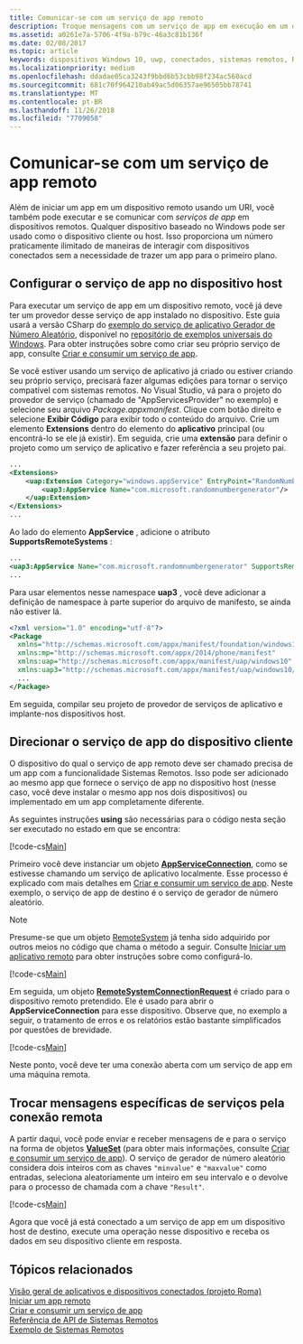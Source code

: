 ```yaml
---
title: Comunicar-se com um serviço de app remoto
description: Troque mensagens com um serviço de app em execução em um dispositivo remoto usando o projeto Roma.
ms.assetid: a0261e7a-5706-4f9a-b79c-46a3c81b136f
ms.date: 02/08/2017
ms.topic: article
keywords: dispositivos Windows 10, uwp, conectados, sistemas remotos, Roma, project rome, tarefa em segundo plano, serviço de aplicativo
ms.localizationpriority: medium
ms.openlocfilehash: ddadae05ca3243f9bbd6b53cbb98f234ac560acd
ms.sourcegitcommit: 681c70f964210ab49ac5d06357ae96505bb78741
ms.translationtype: MT
ms.contentlocale: pt-BR
ms.lasthandoff: 11/26/2018
ms.locfileid: "7709058"
---
```

# <a name="communicate-with-a-remote-app-service"></a>Comunicar-se com um serviço de app remoto

Além de iniciar um app em um dispositivo remoto usando um URI, você também pode executar e se comunicar com *serviços de app* em dispositivos remotos. Qualquer dispositivo baseado no Windows pode ser usado como o dispositivo cliente ou host. Isso proporciona um número praticamente ilimitado de maneiras de interagir com dispositivos conectados sem a necessidade de trazer um app para o primeiro plano.

## <a name="set-up-the-app-service-on-the-host-device"></a>Configurar o serviço de app no dispositivo host
Para executar um serviço de app em um dispositivo remoto, você já deve ter um provedor desse serviço de app instalado no dispositivo. Este guia usará a versão CSharp do [exemplo do serviço de aplicativo Gerador de Número Aleatório](https://github.com/Microsoft/Windows-universal-samples/tree/master/Samples/AppServices), disponível no [repositório de exemplos universais do Windows](https://github.com/Microsoft/Windows-universal-samples/tree/master/Samples/AppServices). Para obter instruções sobre como criar seu próprio serviço de app, consulte [Criar e consumir um serviço de app](how-to-create-and-consume-an-app-service.md).

Se você estiver usando um serviço de aplicativo já criado ou estiver criando seu próprio serviço, precisará fazer algumas edições para tornar o serviço compatível com sistemas remotos. No Visual Studio, vá para o projeto do provedor de serviço (chamado de "AppServicesProvider" no exemplo) e selecione seu arquivo _Package.appxmanifest_. Clique com botão direito e selecione **Exibir Código** para exibir todo o conteúdo do arquivo. Crie um elemento **Extensions** dentro do elemento do **aplicativo** principal (ou encontrá-lo se ele já existir). Em seguida, crie uma **extensão** para definir o projeto como um serviço de aplicativo e fazer referência a seu projeto pai.

``` xml
...
<Extensions>
    <uap:Extension Category="windows.appService" EntryPoint="RandomNumberService.RandomNumberGeneratorTask">
        <uap3:AppService Name="com.microsoft.randomnumbergenerator"/>
    </uap:Extension>
</Extensions>
...
```

Ao lado do elemento **AppService** , adicione o atributo **SupportsRemoteSystems** :

``` xml
...
<uap3:AppService Name="com.microsoft.randomnumbergenerator" SupportsRemoteSystems="true"/>
...
```

Para usar elementos nesse namespace **uap3** , você deve adicionar a definição de namespace à parte superior do arquivo de manifesto, se ainda não estiver lá.

```xml
<?xml version="1.0" encoding="utf-8"?>
<Package
  xmlns="http://schemas.microsoft.com/appx/manifest/foundation/windows10"
  xmlns:mp="http://schemas.microsoft.com/appx/2014/phone/manifest"
  xmlns:uap="http://schemas.microsoft.com/appx/manifest/uap/windows10"
  xmlns:uap3="http://schemas.microsoft.com/appx/manifest/uap/windows10/3">
  ...
</Package>
```

Em seguida, compilar seu projeto de provedor de serviços de aplicativo e implante-nos dispositivos host.

## <a name="target-the-app-service-from-the-client-device"></a>Direcionar o serviço de app do dispositivo cliente
O dispositivo do qual o serviço de app remoto deve ser chamado precisa de um app com a funcionalidade Sistemas Remotos. Isso pode ser adicionado ao mesmo app que fornece o serviço de app no dispositivo host (nesse caso, você deve instalar o mesmo app nos dois dispositivos) ou implementado em um app completamente diferente.

As seguintes instruções **using** são necessárias para o código nesta seção ser executado no estado em que se encontra:

[!code-cs[Main](./code/RemoteAppService/MainPage.xaml.cs#SnippetUsings)]


Primeiro você deve instanciar um objeto [**AppServiceConnection**](https://msdn.microsoft.com/library/windows/apps/Windows.ApplicationModel.AppService.AppServiceConnection), como se estivesse chamando um serviço de aplicativo localmente. Esse processo é explicado com mais detalhes em [Criar e consumir um serviço de app](how-to-create-and-consume-an-app-service.md). Neste exemplo, o serviço de app de destino é o serviço de gerador de número aleatório.

> [!NOTE]
> Presume-se que um objeto [RemoteSystem](https://msdn.microsoft.com/library/windows/apps/Windows.System.RemoteSystems.RemoteSystem) já tenha sido adquirido por outros meios no código que chama o método a seguir. Consulte [Iniciar um aplicativo remoto](launch-a-remote-app.md) para obter instruções sobre como configurá-lo.

[!code-cs[Main](./code/RemoteAppService/MainPage.xaml.cs#SnippetAppService)]

Em seguida, um objeto [**RemoteSystemConnectionRequest**](https://msdn.microsoft.com/library/windows/apps/Windows.System.RemoteSystems.RemoteSystemConnectionRequest) é criado para o dispositivo remoto pretendido. Ele é usado para abrir o **AppServiceConnection** para esse dispositivo. Observe que, no exemplo a seguir, o tratamento de erros e os relatórios estão bastante simplificados por questões de brevidade.

[!code-cs[Main](./code/RemoteAppService/MainPage.xaml.cs#SnippetRemoteConnection)]

Neste ponto, você deve ter uma conexão aberta com um serviço de app em uma máquina remota.

## <a name="exchange-service-specific-messages-over-the-remote-connection"></a>Trocar mensagens específicas de serviços pela conexão remota

A partir daqui, você pode enviar e receber mensagens de e para o serviço na forma de objetos [**ValueSet**](https://msdn.microsoft.com/library/windows/apps/windows.foundation.collections.valueset) (para obter mais informações, consulte [Criar e consumir um serviço de app](how-to-create-and-consume-an-app-service.md)). O serviço de gerador de número aleatório considera dois inteiros com as chaves `"minvalue"` e `"maxvalue"` como entradas, seleciona aleatoriamente um inteiro em seu intervalo e o devolve para o processo de chamada com a chave `"Result"`.

[!code-cs[Main](./code/RemoteAppService/MainPage.xaml.cs#SnippetSendMessage)]

Agora que você já está conectado a um serviço de app em um dispositivo host de destino, execute uma operação nesse dispositivo e receba os dados em seu dispositivo cliente em resposta.

## <a name="related-topics"></a>Tópicos relacionados

[Visão geral de aplicativos e dispositivos conectados (projeto Roma)](connected-apps-and-devices.md)  
[Iniciar um app remoto](launch-a-remote-app.md)  
[Criar e consumir um serviço de app](how-to-create-and-consume-an-app-service.md)  
[Referência de API de Sistemas Remotos](https://msdn.microsoft.com/library/windows/apps/Windows.System.RemoteSystems)  
[Exemplo de Sistemas Remotos](https://github.com/Microsoft/Windows-universal-samples/tree/dev/Samples/RemoteSystems)
